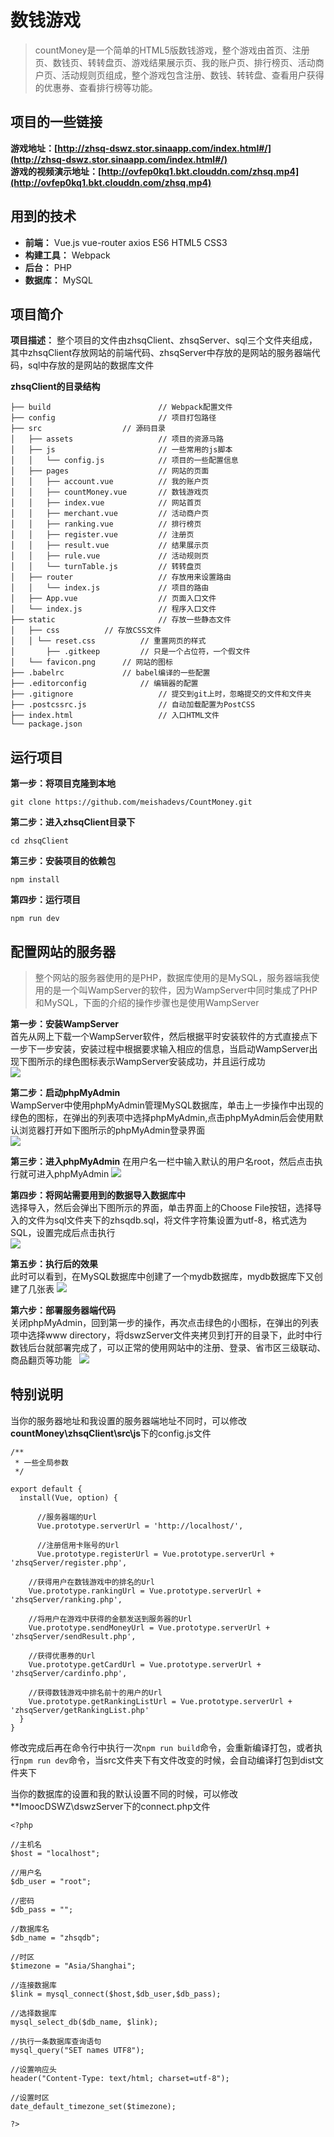 # 数钱游戏
> countMoney是一个简单的HTML5版数钱游戏，整个游戏由首页、注册页、数钱页、转转盘页、游戏结果展示页、我的账户页、排行榜页、活动商户页、活动规则页组成，整个游戏包含注册、数钱、转转盘、查看用户获得的优惠券、查看排行榜等功能。

## 项目的一些链接
**游戏地址：[http://zhsq-dswz.stor.sinaapp.com/index.html#/](http://zhsq-dswz.stor.sinaapp.com/index.html#/)**  
**游戏的视频演示地址：[http://ovfep0kq1.bkt.clouddn.com/zhsq.mp4](http://ovfep0kq1.bkt.clouddn.com/zhsq.mp4)**

## 用到的技术
- **前端：** Vue.js vue-router axios ES6 HTML5 CSS3
- **构建工具：** Webpack
- **后台：** PHP
- **数据库：** MySQL

## 项目简介
**项目描述：** 整个项目的文件由zhsqClient、zhsqServer、sql三个文件夹组成，其中zhsqClient存放网站的前端代码、zhsqServer中存放的是网站的服务器端代码，sql中存放的是网站的数据库文件

**zhsqClient的目录结构**

	├── build                        // Webpack配置文件                      
	├── config                       // 项目打包路径                        
	├── src       			 // 源码目录                                       
	│   ├── assets                   // 项目的资源马路                      
	│   ├── js                       // 一些常用的js脚本                           
	│   │   └── config.js            // 项目的一些配置信息                                   
	│   ├── pages                    // 网站的页面
	│   │   ├── account.vue          // 我的账户页 
	│   │   ├── countMoney.vue       // 数钱游戏页
	│   │   ├── index.vue            // 网站首页     
	│   │   ├── merchant.vue         // 活动商户页
	│   │   ├── ranking.vue          // 排行榜页
	│   │   ├── register.vue         // 注册页 
	│   │   ├── result.vue           // 结果展示页
	│   │   ├── rule.vue             // 活动规则页
	│   │ 	└── turnTable.js         // 转转盘页    
	│   ├── router                   // 存放用来设置路由
	│   │ 	└── index.js             // 项目的路由
	│   ├── App.vue                  // 页面入口文件
	│   └── index.js                 // 程序入口文件
	├── static                       // 存放一些静态文件
	│ 	├── css   		 // 存放CSS文件	
	│ 	│ └── reset.css          // 重置网页的样式
	│   	├── .gitkeep		 // 只是一个占位符，一个假文件
	│ 	└── favicon.png    	 // 网站的图标
	├── .babelrc			 // babel编译的一些配置
	├── .editorconfig    		 // 编辑器的配置
	├── .gitignore                   // 提交到git上时，忽略提交的文件和文件夹
	├── .postcssrc.js                // 自动加载配置为PostCSS  
	├── index.html                   // 入口HTML文件
	└── package.json    

## 运行项目

**第一步：将项目克隆到本地**  

	git clone https://github.com/meishadevs/CountMoney.git

**第二步：进入zhsqClient目录下**  
	
	cd zhsqClient

**第三步：安装项目的依赖包**

	npm install

**第四步：运行项目**
	
	npm run dev
	
## 配置网站的服务器
> 整个网站的服务器使用的是PHP，数据库使用的是MySQL，服务器端我使用的是一个叫WampServer的软件，因为WampServer中同时集成了PHP和MySQL，下面的介绍的操作步骤也是使用WampServer

**第一步：安装WampServer**  
首先从网上下载一个WampServer软件，然后根据平时安装软件的方式直接点下一步下一步安装，安装过程中根据要求输入相应的信息，当启动WampServer出现下图所示的绿色图标表示WampServer安装成功，并且运行成功  
![](icon.PNG)

**第二步：启动phpMyAdmin**  
WampServer中使用phpMyAdmin管理MySQL数据库，单击上一步操作中出现的绿色的图标，在弹出的列表项中选择phpMyAdmin,点击phpMyAdmin后会使用默认浏览器打开如下图所示的phpMyAdmin登录界面  
![](login.PNG)

**第三步：进入phpMyAdmin**
在用户名一栏中输入默认的用户名root，然后点击执行就可进入phpMyAdmin
![](http://oqdvwkahb.bkt.clouddn.com/database.PNG)

**第四步：将网站需要用到的数据导入数据库中**  
选择导入，然后会弹出下图所示的界面，单击界面上的Choose File按钮，选择导入的文件为sql文件夹下的zhsqdb.sql，将文件字符集设置为utf-8，格式选为SQL，设置完成后点击执行  
![](insert.PNG)

**第五步：执行后的效果**  
此时可以看到，在MySQL数据库中创建了一个mydb数据库，mydb数据库下又创建了几张表
![](table.PNG)

**第六步：部署服务器端代码**  
关闭phpMyAdmin，回到第一步的操作，再次点击绿色的小图标，在弹出的列表项中选择www directory，将dswzServer文件夹拷贝到打开的目录下，此时中行数钱后台就部署完成了，可以正常的使用网站中的注册、登录、省市区三级联动、商品翻页等功能  
![](folder.PNG)

## 特别说明
当你的服务器地址和我设置的服务器端地址不同时，可以修改**countMoney\zhsqClient\src\js**下的config.js文件

	/**
	 * 一些全局参数
	 */

	export default {
	  install(Vue, option) {

	      //服务器端的Url
	      Vue.prototype.serverUrl = 'http://localhost/',

	      //注册信用卡账号的Url
	      Vue.prototype.registerUrl = Vue.prototype.serverUrl + 'zhsqServer/register.php',

	    //获得用户在数钱游戏中的排名的Url
	    Vue.prototype.rankingUrl = Vue.prototype.serverUrl + 'zhsqServer/ranking.php',

	    //将用户在游戏中获得的金额发送到服务器的Url
	    Vue.prototype.sendMoneyUrl = Vue.prototype.serverUrl + 'zhsqServer/sendResult.php',

	    //获得优惠券的Url
	    Vue.prototype.getCardUrl = Vue.prototype.serverUrl + 'zhsqServer/cardinfo.php',

	    //获得数钱游戏中排名前十的用户的Url
	    Vue.prototype.getRankingListUrl = Vue.prototype.serverUrl + 'zhsqServer/getRankingList.php'
	  }
	}


修改完成后再在命令行中执行一次`npm run build`命令，会重新编译打包，或者执行`npm run dev`命令，当src文件夹下有文件改变的时候，会自动编译打包到dist文件夹下

当你的数据库的设置和我的默认设置不同的时候，可以修改**ImoocDSWZ\dswzServer下的connect.php文件

	<?php
	
	//主机名
	$host = "localhost";
	
	//用户名
	$db_user = "root";
	
	//密码
	$db_pass = "";
	
	//数据库名 
	$db_name = "zhsqdb";
	
	//时区 
	$timezone = "Asia/Shanghai";
	
	//连接数据库
	$link = mysql_connect($host,$db_user,$db_pass);
	
	//选择数据库
	mysql_select_db($db_name, $link);
	
	//执行一条数据库查询语句
	mysql_query("SET names UTF8");
	
	//设置响应头
	header("Content-Type: text/html; charset=utf-8");
	
	//设置时区 
	date_default_timezone_set($timezone);
	
	?>
